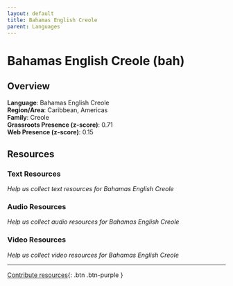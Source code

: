```yaml
---
layout: default
title: Bahamas English Creole
parent: Languages
---
```


# Bahamas English Creole (bah)

## Overview

**Language**: Bahamas English Creole  
**Region/Area**: Caribbean, Americas  
**Family**: Creole  
**Grassroots Presence (z-score)**: 0.71  
**Web Presence (z-score)**: 0.15  

## Resources

### Text Resources
*Help us collect text resources for Bahamas English Creole*

### Audio Resources
*Help us collect audio resources for Bahamas English Creole*

### Video Resources
*Help us collect video resources for Bahamas English Creole*

---

[Contribute resources](https://forms.office.com/e/1SfLJx3u1r){: .btn .btn-purple }
